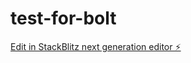 # test-for-bolt

[Edit in StackBlitz next generation editor ⚡️](https://stackblitz.com/~/github.com/Aaaou/test-for-bolt)